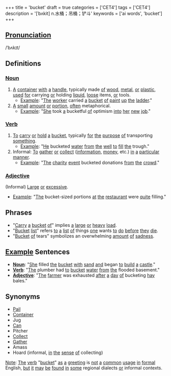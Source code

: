 +++
title = 'bucket'
draft = true
categories = ['CET4']
tags = ['CET4']
description = '[ˈbʌkit] n.水桶；吊桶；铲斗'
keywords = ['ai words', 'bucket']
+++

## [Pronunciation](/post/pronunciation/)
/ˈbʌkɪt/

## Definitions
### [Noun](/post/noun/)
1. [A](/post/a/) [container](/post/container/) [with](/post/with/) [a](/post/a/) [handle](/post/handle/), typically made [of](/post/of/) [wood](/post/wood/), [metal](/post/metal/), [or](/post/or/) [plastic](/post/plastic/), [used](/post/used/) [for](/post/for/) carrying [or](/post/or/) holding [liquid](/post/liquid/), [loose](/post/loose/) items, [or](/post/or/) tools.
   - [Example](/post/example/): "[The](/post/the/) [worker](/post/worker/) carried [a](/post/a/) [bucket](/post/bucket/) [of](/post/of/) [paint](/post/paint/) [up](/post/up/) [the](/post/the/) [ladder](/post/ladder/)."
2. [A](/post/a/) [small](/post/small/) [amount](/post/amount/) [or](/post/or/) [portion](/post/portion/), [often](/post/often/) metaphorical.
   - [Example](/post/example/): "[She](/post/she/) took [a](/post/a/) bucketful [of](/post/of/) optimism [into](/post/into/) [her](/post/her/) [new](/post/new/) [job](/post/job/)."

### [Verb](/post/verb/)
1. [To](/post/to/) [carry](/post/carry/) [or](/post/or/) [hold](/post/hold/) [a](/post/a/) [bucket](/post/bucket/), typically [for](/post/for/) [the](/post/the/) [purpose](/post/purpose/) [of](/post/of/) transporting [something](/post/something/).
   - [Example](/post/example/): "[He](/post/he/) bucketed [water](/post/water/) [from](/post/from/) [the](/post/the/) [well](/post/well/) [to](/post/to/) [fill](/post/fill/) [the](/post/the/) trough."
2. Informal: [To](/post/to/) [gather](/post/gather/) [or](/post/or/) [collect](/post/collect/) ([information](/post/information/), [money](/post/money/), etc.) [in](/post/in/) [a](/post/a/) [particular](/post/particular/) [manner](/post/manner/).
   - [Example](/post/example/): "[The](/post/the/) [charity](/post/charity/) [event](/post/event/) bucketed donations [from](/post/from/) [the](/post/the/) [crowd](/post/crowd/)."

### [Adjective](/post/adjective/)
(Informal) [Large](/post/large/) [or](/post/or/) [excessive](/post/excessive/).
   - [Example](/post/example/): "[The](/post/the/) bucket-sized portions [at](/post/at/) [the](/post/the/) [restaurant](/post/restaurant/) were [quite](/post/quite/) filling."

## Phrases
- "[Carry](/post/carry/) [a](/post/a/) [bucket](/post/bucket/) [of](/post/of/)" implies [a](/post/a/) [large](/post/large/) [or](/post/or/) [heavy](/post/heavy/) [load](/post/load/).
- "[Bucket](/post/bucket/) [list](/post/list/)" refers [to](/post/to/) [a](/post/a/) [list](/post/list/) [of](/post/of/) things [one](/post/one/) wants [to](/post/to/) [do](/post/do/) [before](/post/before/) [they](/post/they/) [die](/post/die/).
- "[Bucket](/post/bucket/) [of](/post/of/) tears" symbolizes an overwhelming [amount](/post/amount/) [of](/post/of/) [sadness](/post/sadness/).

## [Example](/post/example/) Sentences
- **[Noun](/post/noun/)**: "[She](/post/she/) filled [the](/post/the/) [bucket](/post/bucket/) [with](/post/with/) [sand](/post/sand/) [and](/post/and/) began [to](/post/to/) [build](/post/build/) [a](/post/a/) [castle](/post/castle/)."
- **[Verb](/post/verb/)**: "[The](/post/the/) plumber had [to](/post/to/) [bucket](/post/bucket/) [water](/post/water/) [from](/post/from/) [the](/post/the/) flooded basement."
- **[Adjective](/post/adjective/)**: "[The](/post/the/) [farmer](/post/farmer/) was exhausted [after](/post/after/) [a](/post/a/) [day](/post/day/) [of](/post/of/) bucketing [hay](/post/hay/) bales."

## Synonyms
- [Pail](/post/pail/)
- [Container](/post/container/)
- Jug
- [Can](/post/can/)
- Pitcher
- [Collect](/post/collect/)
- [Gather](/post/gather/)
- Amass
- Hoard (informal, [in](/post/in/) [the](/post/the/) [sense](/post/sense/) [of](/post/of/) collecting)

[Note](/post/note/): [The](/post/the/) [verb](/post/verb/) "[bucket](/post/bucket/)" [as](/post/as/) [a](/post/a/) [greeting](/post/greeting/) is [not](/post/not/) [a](/post/a/) [common](/post/common/) [usage](/post/usage/) [in](/post/in/) [formal](/post/formal/) English, [but](/post/but/) [it](/post/it/) [may](/post/may/) [be](/post/be/) [found](/post/found/) [in](/post/in/) [some](/post/some/) regional dialects [or](/post/or/) informal contexts.
